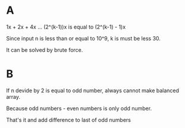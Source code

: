 # A

1x + 2x + 4x ... (2^(k-1))x is equal to (2^(k-1) - 1)x

Since input n is less than or equal to 10^9, k is must be less 30.

It can be solved by brute force.

# B

If n devide by 2 is equal to odd number, always cannot make balanced array.

Because odd numbers - even numbers is only odd number.

That's it and add difference to last of odd numbers
